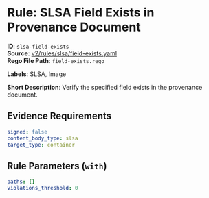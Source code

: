 # Rule: SLSA Field Exists in Provenance Document

**ID**: `slsa-field-exists`  
**Source**: [v2/rules/slsa/field-exists.yaml](https://github.com/scribe-public/sample-policies/v2/rules/slsa/field-exists.yaml)  
**Rego File Path**: `field-exists.rego`  

**Labels**: SLSA, Image

**Short Description**: Verify the specified field exists in the provenance document.

## Evidence Requirements

```yaml
signed: false
content_body_type: slsa
target_type: container
```
## Rule Parameters (`with`)

```yaml
paths: []
violations_threshold: 0
```

